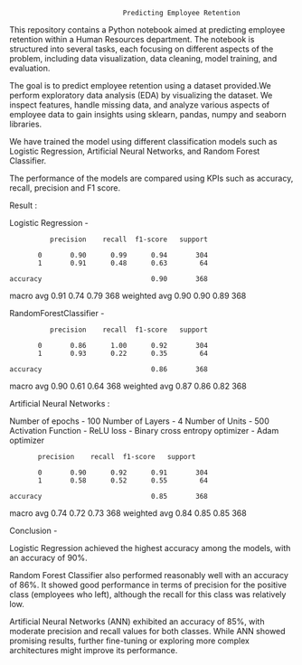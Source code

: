                                 Predicting Employee Retention

This repository contains a Python notebook aimed at predicting employee retention within a Human Resources department. The notebook is structured into several tasks, each focusing on different aspects of the problem, including data visualization, data cleaning, model training, and evaluation.

The goal is to predict employee retention using a dataset provided.We perform exploratory data analysis (EDA) by visualizing the dataset. We inspect features, handle missing data, and analyze various aspects of employee data to gain insights using sklearn, pandas, numpy and seaborn libraries.

We have trained the model using different classification models such as Logistic Regression, Artificial Neural Networks, and Random Forest Classifier.

The performance of the models are compared using KPIs such as accuracy, recall, precision and F1 score.

Result : 

Logistic Regression -

              precision    recall  f1-score   support

           0       0.90      0.99      0.94       304
           1       0.91      0.48      0.63        64

    accuracy                           0.90       368
   macro avg       0.91      0.74      0.79       368
weighted avg       0.90      0.90      0.89       368


RandomForestClassifier - 

              precision    recall  f1-score   support

           0       0.86      1.00      0.92       304
           1       0.93      0.22      0.35        64

    accuracy                           0.86       368
   macro avg       0.90      0.61      0.64       368
weighted avg       0.87      0.86      0.82       368


Artificial Neural Networks :


Number of epochs - 100
Number of Layers - 4
Number of Units - 500
Activation Function - ReLU
loss - Binary cross entropy
optimizer - Adam optimizer


           precision    recall  f1-score   support

           0       0.90      0.92      0.91       304
           1       0.58      0.52      0.55        64

    accuracy                           0.85       368
   macro avg       0.74      0.72      0.73       368
weighted avg       0.84      0.85      0.85       368


Conclusion -

Logistic Regression achieved the highest accuracy among the models, with an accuracy of 90%. 

Random Forest Classifier also performed reasonably well with an accuracy of 86%. It showed good performance in terms of precision for the positive class (employees who left), although the recall for this class was relatively low.

Artificial Neural Networks (ANN) exhibited an accuracy of 85%, with moderate precision and recall values for both classes. While ANN showed promising results, further fine-tuning or exploring more complex architectures might improve its performance.